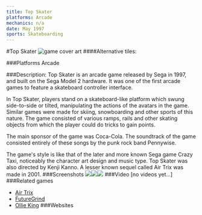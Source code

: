 ```yaml
---
title: Top Skater
platforms: Arcade
mechanics: n/a
date: May 1997
sports: Skateboarding
---
```

#Top Skater
![game cover art](//images.igdb.com/igdb/image/upload/t_cover_big/jayn0saz3xfmrjcg7uvg.jpg "Logo Title Text 1")
####Alternative tiles:

###Platforms
Arcade

###Description:
Top Skater is an arcade game released by Sega in 1997, and built on the Sega Model 2 hardware. It was one of the first arcade games to feature a skateboard controller interface.

In Top Skater, players stand on a skateboard-like platform which swung side-to-side or tilted, manipulating the actions of the avatars in the game. Similar games were made for skiing, snowboarding and other sports of this nature. The game consisted of various ramps, rails and other skating objects from which the player could do tricks to gain points.

The main sponsor of the game was Coca-Cola.
The soundtrack of the game consisted entirely of these songs by the punk rock band Pennywise.

The game's style is like that of the later and more known Sega game Crazy Taxi, noticeably the character art design and music type. Top Skater was also directed by Kenji Kanno. A lesser known sequel called Air Trix was made in 2001.
###Screenshots
<a target="_blank" href="//images.igdb.com/igdb/image/upload/t_cover_big/ux0g2ydrw4wkblwcn87s.jpg"><img src="//images.igdb.com/igdb/image/upload/t_thumb/ux0g2ydrw4wkblwcn87s.jpg"/></a><a target="_blank" href="//images.igdb.com/igdb/image/upload/t_cover_big/keoqnqeqndht9xj7qvaf.jpg"><img src="//images.igdb.com/igdb/image/upload/t_thumb/keoqnqeqndht9xj7qvaf.jpg"/></a><a target="_blank" href="//images.igdb.com/igdb/image/upload/t_cover_big/iarw8cp4qzinj8ufmyzn.jpg"><img src="//images.igdb.com/igdb/image/upload/t_thumb/iarw8cp4qzinj8ufmyzn.jpg"/></a>
###Video
[no videos yet...]
###Related games
* [Air Trix](/games/air-trix-18048/)
* [FutureGrind](/games/futuregrind-11568/)
* [Ollie King](/games/ollie-king-24494/)
###Websites

